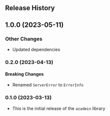 ## Release History

## 1.0.0 (2023-05-11)

### Other Changes
* Updated dependencies

### 0.2.0 (2023-04-13)

#### Breaking Changes
* Renamed `ServerError` to `ErrorInfo`

### 0.1.0 (2023-03-13)
* This is the initial release of the `azadmin` library
